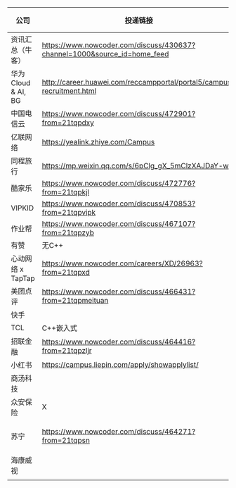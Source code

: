 | 公司               | 投递链接                                                     | 状态       | 其它 |
| ------------------ | ------------------------------------------------------------ | ---------- | ---- |
| 资讯汇总（牛客）   | https://www.nowcoder.com/discuss/430637?channel=1000&source_id=home_feed |            |      |
| 华为Cloud & AI, BG | http://career.huawei.com/reccampportal/portal5/campus-recruitment.html |            |      |
| 中国电信云         | https://www.nowcoder.com/discuss/472901?from=21tqpdxy        |            |      |
| 亿联网络           | https://yealink.zhiye.com/Campus                             |            |      |
| 同程旅行           | https://mp.weixin.qq.com/s/6pClg_gX_5mClzXAJDaY-w            | 测评       |      |
| 酷家乐             | https://www.nowcoder.com/discuss/472776?from=21tqpkjl        |            |      |
| VIPKID             | https://www.nowcoder.com/discuss/470853?from=21tqpvipk       |            |      |
| 作业帮             | https://www.nowcoder.com/discuss/467107?from=21tqpzyb        | 未投       |      |
| 有赞               | 无C++                                                        | 未投       |      |
| 心动网络 x TapTap  | https://www.nowcoder.com/careers/XD/26963?from=21tqpxd       |            |      |
| 美团点评           | https://www.nowcoder.com/discuss/466431?from=21tqpmeituan    | 10.31截止  |      |
| 快手               |                                                              |            |      |
| TCL                | C++嵌入式                                                    | 未投       |      |
| 招联金融           | https://www.nowcoder.com/discuss/464416?from=21tqpzljr       |            |      |
| 小红书             | https://campus.liepin.com/apply/showapplylist/               |            |      |
| 商汤科技           |                                                              |            |      |
| 众安保险           | X                                                            |            |      |
| 苏宁               | https://www.nowcoder.com/discuss/464271?from=21tqpsn         | 投递未成功 |      |
| 海康威视           |                                                              |            |      |
|                    |                                                              |            |      |

